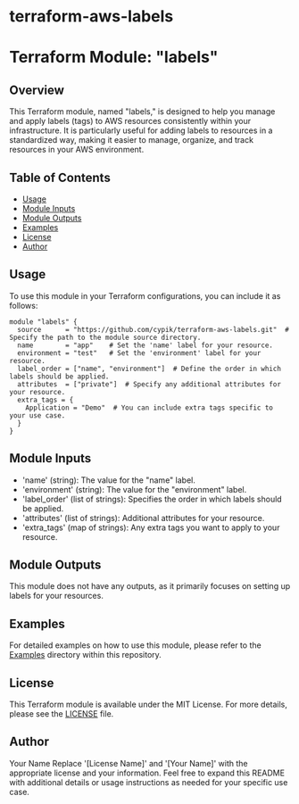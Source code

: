 # terraform-aws-labels
# Terraform Module: "labels"

## Overview

This Terraform module, named "labels," is designed to help you manage and apply labels (tags) to AWS resources consistently within your infrastructure. It is particularly useful for adding labels to resources in a standardized way, making it easier to manage, organize, and track resources in your AWS environment.

## Table of Contents

- [Usage](#usage)
- [Module Inputs](#module-inputs)
- [Module Outputs](#module-outputs)
- [Examples](#examples)
- [License](#license)
- [Author](#author)

## Usage

To use this module in your Terraform configurations, you can include it as follows:

```hcl
module "labels" {
  source      = "https://github.com/cypik/terraform-aws-labels.git"  # Specify the path to the module source directory.
  name        = "app"    # Set the 'name' label for your resource.
  environment = "test"   # Set the 'environment' label for your resource.
  label_order = ["name", "environment"]  # Define the order in which labels should be applied.
  attributes  = ["private"]  # Specify any additional attributes for your resource.
  extra_tags = {
    Application = "Demo"  # You can include extra tags specific to your use case.
  }
}
```
## Module Inputs
- 'name' (string): The value for the "name" label.
- 'environment' (string): The value for the "environment" label.
- 'label_order' (list of strings): Specifies the order in which labels should be applied.
- 'attributes' (list of strings): Additional attributes for your resource.
- 'extra_tags' (map of strings): Any extra tags you want to apply to your resource.
## Module Outputs
This module does not have any outputs, as it primarily focuses on setting up labels for your resources.

## Examples
For detailed examples on how to use this module, please refer to the [Examples](https://github.com/cypik/terraform-aws-labels/tree/master/_example) directory within this repository.

## License
This Terraform module is available under the MIT License. For more details, please see the [LICENSE](https://github.com/cypik/terraform-aws-labels/blob/master/LICENSE) file.

## Author
Your Name
Replace '[License Name]' and '[Your Name]' with the appropriate license and your information. Feel free to expand this README with additional details or usage instructions as needed for your specific use case.
